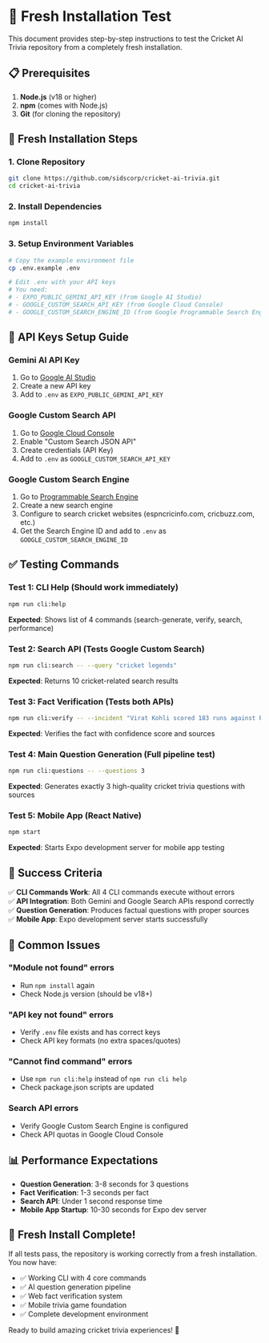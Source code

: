 # 🧪 Fresh Installation Test

This document provides step-by-step instructions to test the Cricket AI Trivia repository from a completely fresh installation.

## 📋 Prerequisites

1. **Node.js** (v18 or higher)
2. **npm** (comes with Node.js)
3. **Git** (for cloning the repository)

## 🚀 Fresh Installation Steps

### 1. Clone Repository
```bash
git clone https://github.com/sidscorp/cricket-ai-trivia.git
cd cricket-ai-trivia
```

### 2. Install Dependencies
```bash
npm install
```

### 3. Setup Environment Variables
```bash
# Copy the example environment file
cp .env.example .env

# Edit .env with your API keys
# You need:
# - EXPO_PUBLIC_GEMINI_API_KEY (from Google AI Studio)
# - GOOGLE_CUSTOM_SEARCH_API_KEY (from Google Cloud Console)  
# - GOOGLE_CUSTOM_SEARCH_ENGINE_ID (from Google Programmable Search Engine)
```

## 🔑 API Keys Setup Guide

### Gemini AI API Key
1. Go to [Google AI Studio](https://aistudio.google.com/)
2. Create a new API key
3. Add to `.env` as `EXPO_PUBLIC_GEMINI_API_KEY`

### Google Custom Search API
1. Go to [Google Cloud Console](https://console.cloud.google.com/)
2. Enable "Custom Search JSON API"
3. Create credentials (API Key)
4. Add to `.env` as `GOOGLE_CUSTOM_SEARCH_API_KEY`

### Google Custom Search Engine
1. Go to [Programmable Search Engine](https://programmablesearchengine.google.com/)
2. Create a new search engine
3. Configure to search cricket websites (espncricinfo.com, cricbuzz.com, etc.)
4. Get the Search Engine ID and add to `.env` as `GOOGLE_CUSTOM_SEARCH_ENGINE_ID`

## ✅ Testing Commands

### Test 1: CLI Help (Should work immediately)
```bash
npm run cli:help
```
**Expected**: Shows list of 4 commands (search-generate, verify, search, performance)

### Test 2: Search API (Tests Google Custom Search)
```bash
npm run cli:search -- --query "cricket legends"
```
**Expected**: Returns 10 cricket-related search results

### Test 3: Fact Verification (Tests both APIs)
```bash
npm run cli:verify -- --incident "Virat Kohli scored 183 runs against Pakistan in 2012 Asia Cup"
```
**Expected**: Verifies the fact with confidence score and sources

### Test 4: Main Question Generation (Full pipeline test)
```bash
npm run cli:questions -- --questions 3
```
**Expected**: Generates exactly 3 high-quality cricket trivia questions with sources

### Test 5: Mobile App (React Native)
```bash
npm start
```
**Expected**: Starts Expo development server for mobile app testing

## 🎯 Success Criteria

✅ **CLI Commands Work**: All 4 CLI commands execute without errors  
✅ **API Integration**: Both Gemini and Google Search APIs respond correctly  
✅ **Question Generation**: Produces factual questions with proper sources  
✅ **Mobile App**: Expo development server starts successfully  

## 🐛 Common Issues

### "Module not found" errors
- Run `npm install` again
- Check Node.js version (should be v18+)

### "API key not found" errors  
- Verify `.env` file exists and has correct keys
- Check API key formats (no extra spaces/quotes)

### "Cannot find command" errors
- Use `npm run cli:help` instead of `npm run cli help`
- Check package.json scripts are updated

### Search API errors
- Verify Google Custom Search Engine is configured
- Check API quotas in Google Cloud Console

## 📊 Performance Expectations

- **Question Generation**: 3-8 seconds for 3 questions
- **Fact Verification**: 1-3 seconds per fact
- **Search API**: Under 1 second response time
- **Mobile App Startup**: 10-30 seconds for Expo dev server

## 🎉 Fresh Install Complete!

If all tests pass, the repository is working correctly from a fresh installation. You now have:

- ✅ Working CLI with 4 core commands
- ✅ AI question generation pipeline  
- ✅ Web fact verification system
- ✅ Mobile trivia game foundation
- ✅ Complete development environment

Ready to build amazing cricket trivia experiences! 🏏